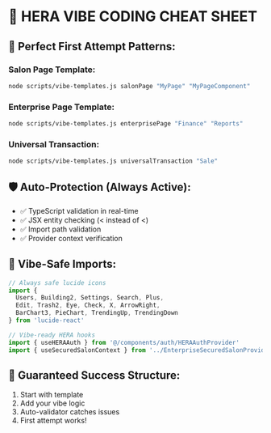 
# 🎯 HERA VIBE CODING CHEAT SHEET

## 🚀 Perfect First Attempt Patterns:

### Salon Page Template:
```bash
node scripts/vibe-templates.js salonPage "MyPage" "MyPageComponent"
```

### Enterprise Page Template:
```bash
node scripts/vibe-templates.js enterprisePage "Finance" "Reports"
```

### Universal Transaction:
```bash
node scripts/vibe-templates.js universalTransaction "Sale"
```

## 🛡️ Auto-Protection (Always Active):
- ✅ TypeScript validation in real-time
- ✅ JSX entity checking (&lt; instead of <)
- ✅ Import path validation
- ✅ Provider context verification

## 🎨 Vibe-Safe Imports:
```typescript
// Always safe lucide icons
import { 
  Users, Building2, Settings, Search, Plus, 
  Edit, Trash2, Eye, Check, X, ArrowRight,
  BarChart3, PieChart, TrendingUp, TrendingDown
} from 'lucide-react'

// Vibe-ready HERA hooks
import { useHERAAuth } from '@/components/auth/HERAAuthProvider'
import { useSecuredSalonContext } from '../EnterpriseSecuredSalonProvider'
```

## 🎯 Guaranteed Success Structure:
1. Start with template
2. Add your vibe logic
3. Auto-validator catches issues
4. First attempt works!
